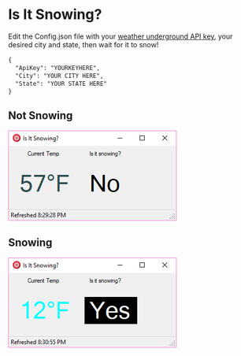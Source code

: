 # Is It Snowing?

Edit the Config.json file with your [weather underground API key](https://www.wunderground.com/weather/api/), your desired city and state, then wait for it to snow!
```
{
  "ApiKey": "YOURKEYHERE",
  "City": "YOUR CITY HERE",
  "State": "YOUR STATE HERE"
}
```

## Not Snowing
![Not Snowing](https://raw.githubusercontent.com/dannylloyd/IsItSnowing/master/docs/NotSnowing.png)

## Snowing
![Snowing](https://raw.githubusercontent.com/dannylloyd/IsItSnowing/master/docs/Snowing.png)
